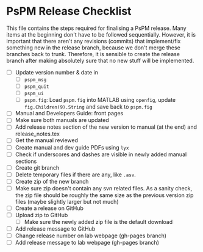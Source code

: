 # PsPM Release Checklist
This file contains the steps required for finalising a PsPM release. Many items at the beginning don't have to be followed sequentially. However, it is important that there aren't any revisions (commits) that implement/fix something new in the release branch, because we don't merge these branches back to trunk. Therefore, it is sensible to create the release branch after making absolutely sure that no new stuff will be implemented.

- [ ] Update version number & date in
	 - [ ] `pspm_msg`
	 - [ ] `pspm_quit`
     - [ ] `pspm_ui`
	 - [ ] `pspm.fig`: Load `pspm.fig` into MATLAB using `openfig`, update `fig.Children(9).String` and save back to `pspm.fig`
- [ ] Manual and Developers Guide: front pages
- [ ] Make sure both manuals are updated
- [ ] Add release notes section of the new version to manual (at the end) and release\_notes.tex
- [ ] Get the manual reviewed
- [ ] Create manual and dev guide PDFs using `lyx`
- [ ] Check if underscores and dashes are visible in newly added manual sections
- [ ] Create git branch
- [ ] Delete temporary files if there are any, like `.asv`.
- [ ] Create zip of the new branch
- [ ] Make sure zip doesn't contain any svn related files. As a sanity check, the zip file should be roughly the same size as the previous version zip files (maybe slightly larger but not much)
- [ ] Create a release on GitHub
- [ ] Upload zip to GitHub
  - [ ] Make sure the newly added zip file is the default download
- [ ] Add release message to GitHub
- [ ] Change release number on lab webpage (gh-pages branch)
- [ ] Add release message to lab webpage (gh-pages branch)
